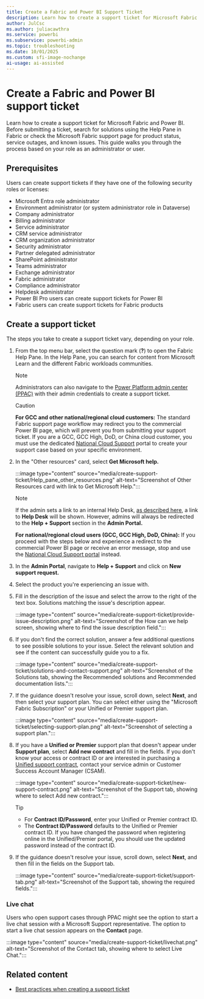 ```yaml
---
title: Create a Fabric and Power BI Support Ticket
description: Learn how to create a support ticket for Microsoft Fabric and Power BI based on your role. Includes steps for administrators and users to submit support requests.
author: JulCsc
ms.author: juliacawthra
ms.service: powerbi
ms.subservice: powerbi-admin
ms.topic: troubleshooting 
ms.date: 10/01/2025
ms.custom: sfi-image-nochange
ai-usage: ai-assisted
---
```


# Create a Fabric and Power BI support ticket

Learn how to create a support ticket for Microsoft Fabric and Power BI. Before submitting a ticket, search for solutions using the Help Pane in Fabric or check the Microsoft Fabric support page for product status, service outages, and known issues. This guide walks you through the process based on your role as an administrator or user.

## Prerequisites

Users can create support tickets if they have one of the following security roles or licenses:

- Microsoft Entra role administrator
- Environment administrator (or system administrator role in Dataverse)
- Company administrator
- Billing administrator
- Service administrator
- CRM service administrator
- CRM organization administrator
- Security administrator
- Partner delegated administrator
- SharePoint administrator
- Teams administrator
- Exchange administrator
- Fabric administrator
- Compliance administrator
- Helpdesk administrator
- Power BI Pro users can create support tickets for Power BI
- Fabric users can create support tickets for Fabric products

## Create a support ticket

The steps you take to create a support ticket vary, depending on your role.

1. From the top menu bar, select the question mark (**?**) to open the Fabric Help Pane. In the Help Pane, you can search for content from Microsoft Learn and the different Fabric workloads communities.

   > [!NOTE]
   > Administrators can also navigate to the [Power Platform admin center (PPAC)](https://admin.powerplatform.microsoft.com/) with their admin credentials to create a support ticket.

   > [!CAUTION]
   > **For GCC and other national/regional cloud customers:** The standard Fabric support page workflow may redirect you to the commercial Power BI page, which will prevent you from submitting your support ticket. If you are a GCC, GCC High, DoD, or China cloud customer, you must use the dedicated [National Cloud Support](https://www.microsoft.com/en-us/power-platform/products/power-bi/clouds#Support) portal to create your support case based on your specific environment.

1. In the "Other resources" card, select **Get Microsoft help.**

      :::image type="content" source="media/create-support-ticket/Help_pane_other_resources.png" alt-text="Screenshot of Other Resources card with link to Get Microsoft Help.":::

      > [!NOTE]
   > If the admin sets a link to an internal Help Desk, [as described here](/fabric/admin/service-admin-portal-help-support), a link to **Help Desk** will be shown. However, admins will always be redirected to the **Help + Support** section in the **Admin Portal.**
   >
   > **For national/regional cloud users (GCC, GCC High, DoD, China):** If you proceed with the steps below and experience a redirect to the commercial Power BI page or receive an error message, stop and use the [National Cloud Support portal](https://www.microsoft.com/en-us/power-platform/products/power-bi/clouds#Support) instead.

1. In the **Admin Portal**, navigate to **Help + Support** and click on **New support request.**
1. Select the product you're experiencing an issue with.
1. Fill in the description of the issue and select the arrow to the right of the text box. Solutions matching the issue's description appear.

   :::image type="content" source="media/create-support-ticket/provide-issue-description.png" alt-text="Screenshot of the How can we help screen, showing where to find the issue description field.":::

1. If you don't find the correct solution, answer a few additional questions to see possible solutions to your issue. Select the relevant solution and see if the content can successfully guide you to a fix.

   :::image type="content" source="media/create-support-ticket/solutions-and-contact-support.png" alt-text="Screenshot of the Solutions tab, showing the Recommended solutions and Recommended documentation lists.":::

1. If the guidance doesn't resolve your issue, scroll down, select **Next**, and then select your support plan. You can select either using the "Microsoft Fabric Subscription" or your Unified or Premier support plan.

   :::image type="content" source="media/create-support-ticket/selecting-support-plan.png" alt-text="Screenshot of selecting a support plan.":::

1. If you have a **Unified or Premier** support plan that doesn't appear under **Support plan**, select **Add new contract** and fill in the fields. If you don't know your access or contract ID or are interested in purchasing a [Unified support contract](/power-bi/support/service-support-options), contact your service admin or Customer Success Account Manager (CSAM).

   :::image type="content" source="media/create-support-ticket/new-support-contract.png" alt-text="Screenshot of the Support tab, showing where to select Add new contract.":::

   > [!TIP]
   > - For **Contract ID/Password**, enter your Unified or Premier contract ID.
   > - The **Contract ID/Password** defaults to the Unified or Premier contract ID. If you have changed the password when registering online in the Unified/Premier portal, you should use the updated password instead of the contract ID.

1. If the guidance doesn't resolve your issue, scroll down, select **Next**, and then fill in the fields on the Support tab.

      :::image type="content" source="media/create-support-ticket/support-tab.png" alt-text="Screenshot of the Support tab, showing the required fields.":::

### Live chat

Users who open support cases through PPAC might see the option to start a live chat session with a Microsoft Support representative. The option to start a live chat session appears on the **Contact** page.

   :::image type="content" source="media/create-support-ticket/livechat.png" alt-text="Screenshot of the Contact tab, showing where to select Live Chat.":::

## Related content

- [Best practices when creating a support ticket](best-practices-creating-support-ticket.md)
